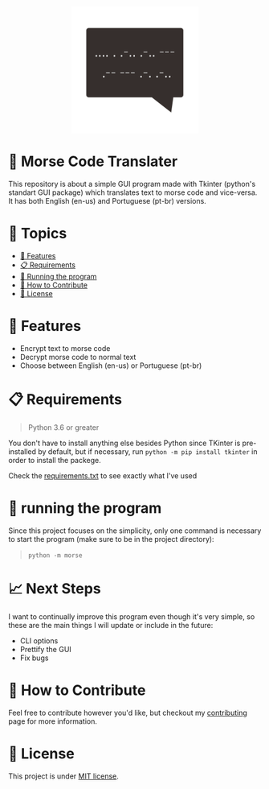 [logo]: morse/resources/morse_translater_logo.png
[contributing]: CONTRIBUTING.md
[license]: LICENSE
[requirements]: requirements.txt

![logo_img][logo]

# :speech_balloon: Morse Code Translater 

This repository is about a simple GUI program made with Tkinter (python's standart GUI package) which translates text to morse code and vice-versa. It has both English (en-us) and Portuguese (pt-br) versions. 


# :pushpin: Topics

- [:rocket: Features](#rocket-features)
- [:clipboard: Requirements](#clipboard-requirements)
- [:running: Running the program](#running-running-the-program)
- [:tada: How to Contribute](#tada-how-to-contribute)
- [:closed_book: License](#closed_book-license)


# :rocket: Features

- Encrypt text to morse code
- Decrypt morse code to normal text
- Choose between English (en-us) or Portuguese (pt-br)


# :clipboard: Requirements

> Python 3.6 or greater 

You don't have to install anything else besides Python since TKinter is pre-installed by default, but if necessary, run `python -m pip install tkinter` in order to install the packege.

Check the [requirements.txt][requirements] to see exactly what I've used

# :running: running the program

Since this project focuses on the simplicity, only one command is necessary to start the program (make sure to be in the project directory):

> `python -m morse` 


# :chart_with_upwards_trend: Next Steps

I want to continually improve this program even though it's very simple, so these are the main things I will update or include in the future:

- CLI options
- Prettify the GUI
- Fix bugs


# :tada: How to Contribute

Feel free to contribute however you'd like, but checkout my [contributing][contributing] page for more information. 


# :closed_book: License

This project is under [MIT license][license].


<style>

img{
    width:50%;
    display: block;
    margin: 0 auto;
}

</style>